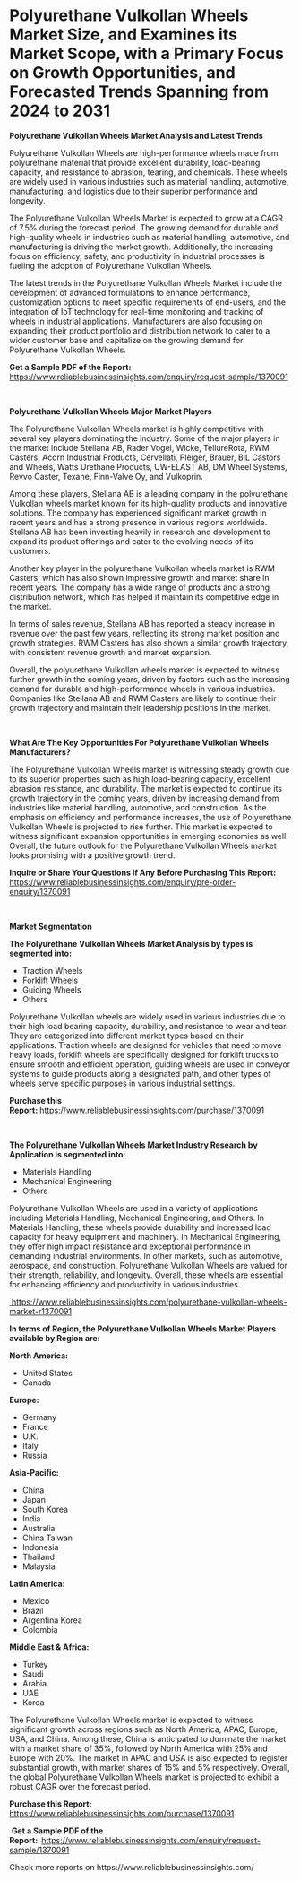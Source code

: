 <p><h1>Polyurethane Vulkollan Wheels Market Size, and Examines its Market Scope, with a Primary Focus on Growth Opportunities, and Forecasted Trends Spanning from 2024 to 2031</h1></p><p><strong>Polyurethane Vulkollan Wheels Market Analysis and Latest Trends</strong></p>
<p><p>Polyurethane Vulkollan Wheels are high-performance wheels made from polyurethane material that provide excellent durability, load-bearing capacity, and resistance to abrasion, tearing, and chemicals. These wheels are widely used in various industries such as material handling, automotive, manufacturing, and logistics due to their superior performance and longevity.</p><p>The Polyurethane Vulkollan Wheels Market is expected to grow at a CAGR of 7.5% during the forecast period. The growing demand for durable and high-quality wheels in industries such as material handling, automotive, and manufacturing is driving the market growth. Additionally, the increasing focus on efficiency, safety, and productivity in industrial processes is fueling the adoption of Polyurethane Vulkollan Wheels.</p><p>The latest trends in the Polyurethane Vulkollan Wheels Market include the development of advanced formulations to enhance performance, customization options to meet specific requirements of end-users, and the integration of IoT technology for real-time monitoring and tracking of wheels in industrial applications. Manufacturers are also focusing on expanding their product portfolio and distribution network to cater to a wider customer base and capitalize on the growing demand for Polyurethane Vulkollan Wheels.</p></p>
<p><strong>Get a Sample PDF of the Report:&nbsp;</strong> <a href="https://www.reliablebusinessinsights.com/enquiry/request-sample/1370091">https://www.reliablebusinessinsights.com/enquiry/request-sample/1370091</a></p>
<p>&nbsp;</p>
<p><strong>Polyurethane Vulkollan Wheels Major Market Players</strong></p>
<p><p>The Polyurethane Vulkollan Wheels market is highly competitive with several key players dominating the industry. Some of the major players in the market include Stellana AB, Rader Vogel, Wicke, TellureRota, RWM Casters, Acorn Industrial Products, Cervellati, Pleiger, Brauer, BIL Castors and Wheels, Watts Urethane Products, UW-ELAST AB, DM Wheel Systems, Revvo Caster, Texane, Finn-Valve Oy, and Vulkoprin.</p><p>Among these players, Stellana AB is a leading company in the polyurethane Vulkollan wheels market known for its high-quality products and innovative solutions. The company has experienced significant market growth in recent years and has a strong presence in various regions worldwide. Stellana AB has been investing heavily in research and development to expand its product offerings and cater to the evolving needs of its customers.</p><p>Another key player in the polyurethane Vulkollan wheels market is RWM Casters, which has also shown impressive growth and market share in recent years. The company has a wide range of products and a strong distribution network, which has helped it maintain its competitive edge in the market.</p><p>In terms of sales revenue, Stellana AB has reported a steady increase in revenue over the past few years, reflecting its strong market position and growth strategies. RWM Casters has also shown a similar growth trajectory, with consistent revenue growth and market expansion.</p><p>Overall, the polyurethane Vulkollan wheels market is expected to witness further growth in the coming years, driven by factors such as the increasing demand for durable and high-performance wheels in various industries. Companies like Stellana AB and RWM Casters are likely to continue their growth trajectory and maintain their leadership positions in the market.</p></p>
<p>&nbsp;</p>
<p><strong>What Are The Key Opportunities For Polyurethane Vulkollan Wheels Manufacturers?</strong></p>
<p><p>The Polyurethane Vulkollan Wheels market is witnessing steady growth due to its superior properties such as high load-bearing capacity, excellent abrasion resistance, and durability. The market is expected to continue its growth trajectory in the coming years, driven by increasing demand from industries like material handling, automotive, and construction. As the emphasis on efficiency and performance increases, the use of Polyurethane Vulkollan Wheels is projected to rise further. This market is expected to witness significant expansion opportunities in emerging economies as well. Overall, the future outlook for the Polyurethane Vulkollan Wheels market looks promising with a positive growth trend.</p></p>
<p><strong>Inquire or Share Your Questions If Any Before Purchasing This Report:</strong> <a href="https://www.reliablebusinessinsights.com/enquiry/pre-order-enquiry/1370091">https://www.reliablebusinessinsights.com/enquiry/pre-order-enquiry/1370091</a></p>
<p>&nbsp;</p>
<p><strong>Market Segmentation</strong></p>
<p><strong>The Polyurethane Vulkollan Wheels Market Analysis by types is segmented into:</strong></p>
<p><ul><li>Traction Wheels</li><li>Forklift Wheels</li><li>Guiding Wheels</li><li>Others</li></ul></p>
<p><p>Polyurethane Vulkollan wheels are widely used in various industries due to their high load bearing capacity, durability, and resistance to wear and tear. They are categorized into different market types based on their applications. Traction wheels are designed for vehicles that need to move heavy loads, forklift wheels are specifically designed for forklift trucks to ensure smooth and efficient operation, guiding wheels are used in conveyor systems to guide products along a designated path, and other types of wheels serve specific purposes in various industrial settings.</p></p>
<p><strong>Purchase this Report:&nbsp;</strong><a href="https://www.reliablebusinessinsights.com/purchase/1370091">https://www.reliablebusinessinsights.com/purchase/1370091</a></p>
<p>&nbsp;</p>
<p><strong>The Polyurethane Vulkollan Wheels Market Industry Research by Application is segmented into:</strong></p>
<p><ul><li>Materials Handling</li><li>Mechanical Engineering</li><li>Others</li></ul></p>
<p><p>Polyurethane Vulkollan Wheels are used in a variety of applications including Materials Handling, Mechanical Engineering, and Others. In Materials Handling, these wheels provide durability and increased load capacity for heavy equipment and machinery. In Mechanical Engineering, they offer high impact resistance and exceptional performance in demanding industrial environments. In other markets, such as automotive, aerospace, and construction, Polyurethane Vulkollan Wheels are valued for their strength, reliability, and longevity. Overall, these wheels are essential for enhancing efficiency and productivity in various industries.</p></p>
<p><a href="https://www.reliablebusinessinsights.com/polyurethane-vulkollan-wheels-market-r1370091">&nbsp;https://www.reliablebusinessinsights.com/polyurethane-vulkollan-wheels-market-r1370091</a></p>
<p><strong>In terms of Region, the Polyurethane Vulkollan Wheels Market Players available by Region are:</strong></p>
<p>
    <p> <strong> North America: </strong>
        <ul>
            <li>United States</li>
            <li>Canada</li>
        </ul>
        </p> 
    <p> <strong> Europe: </strong>
        <ul>
            <li>Germany</li>
            <li>France</li>
            <li>U.K.</li>
            <li>Italy</li>
            <li>Russia</li>
        </ul>
        </p> 
    <p> <strong> Asia-Pacific: </strong>
        <ul>
            <li>China</li>
            <li>Japan</li>
            <li>South Korea</li>
            <li>India</li>
            <li>Australia</li>
            <li>China Taiwan</li>
            <li>Indonesia</li>
            <li>Thailand</li>
            <li>Malaysia</li>
        </ul>
        </p> 
    <p> <strong> Latin America: </strong>
        <ul>
            <li>Mexico</li>
            <li>Brazil</li>
            <li>Argentina Korea</li>
            <li>Colombia</li>
        </ul>
        </p> 
    <p> <strong> Middle East & Africa: </strong>
        <ul>
            <li>Turkey</li>
            <li>Saudi</li>
            <li>Arabia</li>
            <li>UAE</li>
            <li>Korea</li>
        </ul>
    </p>
    </p>
<p><p>The Polyurethane Vulkollan Wheels market is expected to witness significant growth across regions such as North America, APAC, Europe, USA, and China. Among these, China is anticipated to dominate the market with a market share of 35%, followed by North America with 25% and Europe with 20%. The market in APAC and USA is also expected to register substantial growth, with market shares of 15% and 5% respectively. Overall, the global Polyurethane Vulkollan Wheels market is projected to exhibit a robust CAGR over the forecast period.</p></p>
<p><strong>Purchase this Report: </strong><a href="https://www.reliablebusinessinsights.com/purchase/1370091">https://www.reliablebusinessinsights.com/purchase/1370091</a></p>
<p>&nbsp;<strong>Get a Sample PDF of the Report:&nbsp;&nbsp;</strong><a href="https://www.reliablebusinessinsights.com/enquiry/request-sample/1370091">https://www.reliablebusinessinsights.com/enquiry/request-sample/1370091</a></p>
<p><strong></strong></p>
<p>Check more reports on https://www.reliablebusinessinsights.com/</p>